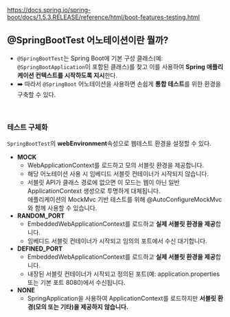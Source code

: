 https://docs.spring.io/spring-boot/docs/1.5.3.RELEASE/reference/html/boot-features-testing.html

## @SpringBootTest 어노테이션이란 뭘까?
* `@SpringBootTest`는 Spring Boot에 기본 구성 클래스(예: `@SpringBootApplication`이 포함된 클래스)를 찾고 이를 사용하여 **Spring 애플리케이션 컨텍스트를 시작하도록 지시**한다.
* ➡️ 따라서 `@SpringBoot` 어노테이션을 사용하면 손쉽게 **통합 테스트**를 위한 환경을 구축할 수 있다.
</br>

### 테스트 구체화
`SpringBootTest`의 **webEnvironment**속성으로 웹테스트 환경을 설정할 수 있다.
* **MOCK**
  * WebApplicationContext를 로드하고 모의 서블릿 환경을 제공합니다.
  * 해당 어노테이션 사용 시 임베디드 서블릿 컨테이너가 시작되지 않습니다. 
  * 서블릿 API가 클래스 경로에 없으면 이 모드는 웹이 아닌 일반 ApplicationContext 생성으로 투명하게 대체됩니다.   
    애플리케이션의 MockMvc 기반 테스트를 위해 @AutoConfigureMockMvc와 함께 사용할 수 있습니다.
* **RANDOM_PORT**
  * EmbeddedWebApplicationContext를 로드하고 **실제 서블릿 환경을 제공**합니다.
  * 임베디드 서블릿 컨테이너가 시작되고 임의의 포트에서 수신 대기합니다.
* **DEFINED_PORT**
  * EmbeddedWebApplicationContext를 로드하고 **실제 서블릿 환경을 제공**합니다.
  * 내장된 서블릿 컨테이너가 시작되고 정의된 포트(예: application.properties 또는 기본 포트 8080)에서 수신됩니다.
* **NONE**
  * SpringApplication을 사용하여 ApplicationContext를 로드하지만 **서블릿 환경(모의 또는 기타)을 제공하지 않습니다.**
